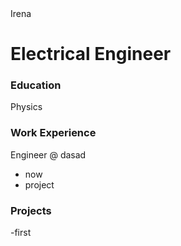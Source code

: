 <div style="background-color: #f8c8d7>


# Irena

# Electrical Engineer

### Education 
Physics

### Work Experience
Engineer @ dasad
- now
- project

### Projects 
-first


</div>
